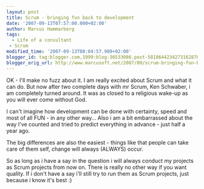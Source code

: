 ```yaml
---
layout: post
title: Scrum - bringing fun back to development
date: '2007-09-13T07:57:00.000+02:00'
author: Marcus Hammarberg
tags:
  - Life of a consultant
 - Scrum
modified_time: '2007-09-13T08:04:57.989+02:00'
blogger_id: tag:blogger.com,1999:blog-36533086.post-5818644234273162870
blogger_orig_url: http://www.marcusoft.net/2007/09/scrum-bringing-fun-back-to-development.html
---
```


OK - I'll make no fuzz about it. I am really excited about Scrum and
what it can do. But now after two complete days with <span
id="SPELLING_ERROR_0" class="blsp-spelling-error">mr Scrum, Ken
Schwaber,
i am completely turned around. It was as closed to a religious wake-up
as you will ever come without God.

I can't imagine how development can be done with certainty, speed and
most of all FUN - in any other way... Also i am a bit embarrassed about
the way I've counted and tried to predict everything in advance - just
half a year ago.

The big differences are also the easiest - things like that people can
take care of them self, change will always
(ALWAYS) occur.

So as long as i have a say in the question i will always conduct my
projects as Scrum projects from now on. There is really no other way if
you want quality. If i don't have a say i'll still try to run them as Scrum
projects, just because i know it's best :)
